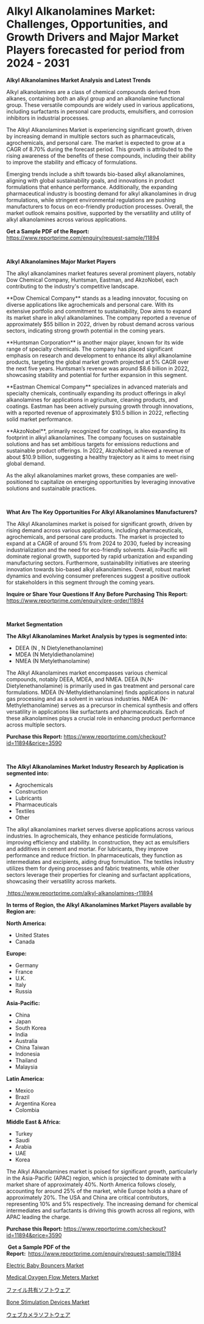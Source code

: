 <p><h1>Alkyl Alkanolamines Market: Challenges, Opportunities, and Growth Drivers and Major Market Players forecasted for period from 2024 - 2031</h1></p><p><strong>Alkyl Alkanolamines Market Analysis and Latest Trends</strong></p>
<p><p>Alkyl alkanolamines are a class of chemical compounds derived from alkanes, containing both an alkyl group and an alkanolamine functional group. These versatile compounds are widely used in various applications, including surfactants in personal care products, emulsifiers, and corrosion inhibitors in industrial processes.</p><p>The Alkyl Alkanolamines Market is experiencing significant growth, driven by increasing demand in multiple sectors such as pharmaceuticals, agrochemicals, and personal care. The market is expected to grow at a CAGR of 8.70% during the forecast period. This growth is attributed to the rising awareness of the benefits of these compounds, including their ability to improve the stability and efficacy of formulations.</p><p>Emerging trends include a shift towards bio-based alkyl alkanolamines, aligning with global sustainability goals, and innovations in product formulations that enhance performance. Additionally, the expanding pharmaceutical industry is boosting demand for alkyl alkanolamines in drug formulations, while stringent environmental regulations are pushing manufacturers to focus on eco-friendly production processes. Overall, the market outlook remains positive, supported by the versatility and utility of alkyl alkanolamines across various applications.</p></p>
<p><strong>Get a Sample PDF of the Report:&nbsp;</strong> <a href="https://www.reportprime.com/enquiry/request-sample/11894">https://www.reportprime.com/enquiry/request-sample/11894</a></p>
<p>&nbsp;</p>
<p><strong>Alkyl Alkanolamines Major Market Players</strong></p>
<p><p>The alkyl alkanolamines market features several prominent players, notably Dow Chemical Company, Huntsman, Eastman, and AkzoNobel, each contributing to the industry's competitive landscape.</p><p>**Dow Chemical Company** stands as a leading innovator, focusing on diverse applications like agrochemicals and personal care. With its extensive portfolio and commitment to sustainability, Dow aims to expand its market share in alkyl alkanolamines. The company reported a revenue of approximately $55 billion in 2022, driven by robust demand across various sectors, indicating strong growth potential in the coming years.</p><p>**Huntsman Corporation** is another major player, known for its wide range of specialty chemicals. The company has placed significant emphasis on research and development to enhance its alkyl alkanolamine products, targeting the global market growth projected at 5% CAGR over the next five years. Huntsman’s revenue was around $8.6 billion in 2022, showcasing stability and potential for further expansion in this segment.</p><p>**Eastman Chemical Company** specializes in advanced materials and specialty chemicals, continually expanding its product offerings in alkyl alkanolamines for applications in agriculture, cleaning products, and coatings. Eastman has been actively pursuing growth through innovations, with a reported revenue of approximately $10.5 billion in 2022, reflecting solid market performance.</p><p>**AkzoNobel**, primarily recognized for coatings, is also expanding its footprint in alkyl alkanolamines. The company focuses on sustainable solutions and has set ambitious targets for emissions reductions and sustainable product offerings. In 2022, AkzoNobel achieved a revenue of about $10.9 billion, suggesting a healthy trajectory as it aims to meet rising global demand.</p><p>As the alkyl alkanolamines market grows, these companies are well-positioned to capitalize on emerging opportunities by leveraging innovative solutions and sustainable practices.</p></p>
<p>&nbsp;</p>
<p><strong>What Are The Key Opportunities For Alkyl Alkanolamines Manufacturers?</strong></p>
<p><p>The Alkyl Alkanolamines market is poised for significant growth, driven by rising demand across various applications, including pharmaceuticals, agrochemicals, and personal care products. The market is projected to expand at a CAGR of around 5% from 2024 to 2030, fueled by increasing industrialization and the need for eco-friendly solvents. Asia-Pacific will dominate regional growth, supported by rapid urbanization and expanding manufacturing sectors. Furthermore, sustainability initiatives are steering innovation towards bio-based alkyl alkanolamines. Overall, robust market dynamics and evolving consumer preferences suggest a positive outlook for stakeholders in this segment through the coming years.</p></p>
<p><strong>Inquire or Share Your Questions If Any Before Purchasing This Report:</strong> <a href="https://www.reportprime.com/enquiry/pre-order/11894">https://www.reportprime.com/enquiry/pre-order/11894</a></p>
<p>&nbsp;</p>
<p><strong>Market Segmentation</strong></p>
<p><strong>The Alkyl Alkanolamines Market Analysis by types is segmented into:</strong></p>
<p><ul><li>DEEA (N , N Dietylenethanolamine)</li><li>MDEA (N Metyldiethanolamine)</li><li>NMEA (N Metylethanolamine)</li></ul></p>
<p><p>The Alkyl Alkanolamines market encompasses various chemical compounds, notably DEEA, MDEA, and NMEA. DEEA (N,N-Dietylenethanolamine) is primarily used in gas treatment and personal care formulations. MDEA (N-Methyldiethanolamine) finds applications in natural gas processing and as a solvent in various industries. NMEA (N-Methylethanolamine) serves as a precursor in chemical synthesis and offers versatility in applications like surfactants and pharmaceuticals. Each of these alkanolamines plays a crucial role in enhancing product performance across multiple sectors.</p></p>
<p><strong>Purchase this Report:&nbsp;</strong><a href="https://www.reportprime.com/checkout?id=11894&price=3590">https://www.reportprime.com/checkout?id=11894&price=3590</a></p>
<p>&nbsp;</p>
<p><strong>The Alkyl Alkanolamines Market Industry Research by Application is segmented into:</strong></p>
<p><ul><li>Agrochemicals</li><li>Construction</li><li>Lubricants</li><li>Pharmaceuticals</li><li>Textiles</li><li>Other</li></ul></p>
<p><p>The alkyl alkanolamines market serves diverse applications across various industries. In agrochemicals, they enhance pesticide formulations, improving efficiency and stability. In construction, they act as emulsifiers and additives in cement and mortar. For lubricants, they improve performance and reduce friction. In pharmaceuticals, they function as intermediates and excipients, aiding drug formulation. The textiles industry utilizes them for dyeing processes and fabric treatments, while other sectors leverage their properties for cleaning and surfactant applications, showcasing their versatility across markets.</p></p>
<p><a href="https://www.reportprime.com/alkyl-alkanolamines-r11894">&nbsp;https://www.reportprime.com/alkyl-alkanolamines-r11894</a></p>
<p><strong>In terms of Region, the Alkyl Alkanolamines Market Players available by Region are:</strong></p>
<p>
    <p> <strong> North America: </strong>
        <ul>
            <li>United States</li>
            <li>Canada</li>
        </ul>
        </p> 
    <p> <strong> Europe: </strong>
        <ul>
            <li>Germany</li>
            <li>France</li>
            <li>U.K.</li>
            <li>Italy</li>
            <li>Russia</li>
        </ul>
        </p> 
    <p> <strong> Asia-Pacific: </strong>
        <ul>
            <li>China</li>
            <li>Japan</li>
            <li>South Korea</li>
            <li>India</li>
            <li>Australia</li>
            <li>China Taiwan</li>
            <li>Indonesia</li>
            <li>Thailand</li>
            <li>Malaysia</li>
        </ul>
        </p> 
    <p> <strong> Latin America: </strong>
        <ul>
            <li>Mexico</li>
            <li>Brazil</li>
            <li>Argentina Korea</li>
            <li>Colombia</li>
        </ul>
        </p> 
    <p> <strong> Middle East & Africa: </strong>
        <ul>
            <li>Turkey</li>
            <li>Saudi</li>
            <li>Arabia</li>
            <li>UAE</li>
            <li>Korea</li>
        </ul>
    </p>
    </p>
<p><p>The Alkyl Alkanolamines market is poised for significant growth, particularly in the Asia-Pacific (APAC) region, which is projected to dominate with a market share of approximately 40%. North America follows closely, accounting for around 25% of the market, while Europe holds a share of approximately 20%. The USA and China are critical contributors, representing 10% and 5% respectively. The increasing demand for chemical intermediates and surfactants is driving this growth across all regions, with APAC leading the charge.</p></p>
<p><strong>Purchase this Report: </strong><a href="https://www.reportprime.com/checkout?id=11894&price=3590">https://www.reportprime.com/checkout?id=11894&price=3590</a></p>
<p>&nbsp;<strong>Get a Sample PDF of the Report:&nbsp;&nbsp;</strong><a href="https://www.reportprime.com/enquiry/request-sample/11894">https://www.reportprime.com/enquiry/request-sample/11894</a></p>
<p><strong></strong></p>
<p><p><a href="https://issuu.com/reportprime-2/docs/electric-baby-bouncers-market-size-_761d3634b73a51">Electric Baby Bouncers Market</a></p><p><a href="https://medium.com/@lynnullrich1993/strategic-insights-into-global-medical-oxygen-flow-meters-market-trends-2024-2031-covered-in-138-3e0d7bb12fb8">Medical Oxygen Flow Meters Market</a></p><p><a href="https://medium.com/@ridleydamion/%E3%82%B0%E3%83%AD%E3%83%BC%E3%83%90%E3%83%AB%E3%83%95%E3%82%A1%E3%82%A4%E3%83%AB%E5%85%B1%E6%9C%89%E3%82%BD%E3%83%95%E3%83%88%E3%82%A6%E3%82%A7%E3%82%A2%E5%B8%82%E5%A0%B4%E3%81%AE%E3%83%88%E3%83%AC%E3%83%B3%E3%83%89-%E6%88%90%E9%95%B7%E6%A9%9F%E4%BC%9A%E3%81%A8%E8%AA%B2%E9%A1%8C%E3%81%AB%E9%96%A2%E3%81%99%E3%82%8B%E6%B4%9E%E5%AF%9F-2024%E5%B9%B4%E3%81%8B%E3%82%892031%E5%B9%B4%E3%81%BE%E3%81%A7%E3%81%AE%E4%BA%88%E6%B8%AC-d10d46422c3f">ファイル共有ソフトウェア</a></p><p><a href="https://medium.com/@lynnullrich1993/bone-stimulation-devices-market-revolution-2024-2031-market-trends-shaping-the-next-decade-e554d17b832f">Bone Stimulation Devices Market</a></p><p><a href="https://medium.com/@ridleydamion/%E3%82%A6%E3%82%A7%E3%83%96%E3%82%AB%E3%83%A1%E3%83%A9%E3%82%BD%E3%83%95%E3%83%88%E3%82%A6%E3%82%A7%E3%82%A2%E5%B8%82%E5%A0%B4%E8%A6%8F%E6%A8%A1-%E3%82%BF%E3%82%A4%E3%83%97%E5%88%A5-%E3%82%AF%E3%83%A9%E3%82%A6%E3%83%89%E3%83%99%E3%83%BC%E3%82%B9-%E3%82%AA%E3%83%B3%E3%83%97%E3%83%AC%E3%83%9F%E3%82%B9-%E8%A3%BD%E5%93%81%E5%88%A5-%E5%80%8B%E4%BA%BA%E3%83%A6%E3%83%BC%E3%82%B6%E3%83%BC-%E5%95%86%E6%A5%AD%E3%83%A6%E3%83%BC%E3%82%B6%E3%83%BC-%E3%82%B0%E3%83%AD%E3%83%BC%E3%83%90%E3%83%AB%E7%94%A3%E6%A5%AD%E5%88%86%E6%9E%90-%E3%82%B7%E3%82%A7%E3%82%A2-%E6%88%90%E9%95%B7-%E3%83%88%E3%83%AC%E3%83%B3%E3%83%89-%E3%81%8A%E3%82%88%E3%81%B32024%E5%B9%B4%E3%81%8B%E3%82%892031%E5%B9%B4%E3%81%AE%E4%BA%88%E6%B8%AC-a057649960b4">ウェブカメラソフトウェア</a></p></p>